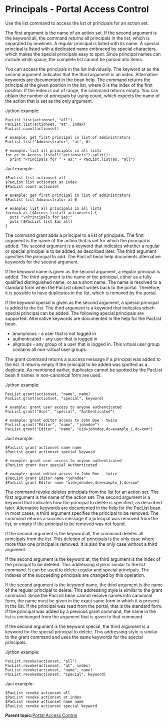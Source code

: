 # Principals - Portal Access Control

Use the list command to access the list of principals for an action set.

The first argument is the name of an action set. If the second argument is the keyword all, the command returns all principals in the list, which is separated by newlines. A regular principal is listed with its name. A special principal is listed with a dedicated name embraced by special characters, which makes the special principals easy to spot. Since principal names can include white space, the complete list cannot be parsed into items.

You can access the principals in the list individually. The keyword at as the second argument indicates that the third argument is an index. Alternative keywords are documented in the bean help. The command returns the principal at the given position in the list, where 0 is the index of the first position. If the index is out of range, the command returns empty. You can obtain the number of principals by using count, which expects the name of the action that is set as the only argument.

Jython example:

```
PacList.list(actionset, "all")
PacList.list(actionset, "at", index)
PacList.count(actionset)

# example: get first principal in list of administrators
PacList.list("Administrator", "at", 0)

# example: list all principals in all lists
for as in Access.listall("actionsets").split():
  print "Principals for " + as:" + PacList.list(as, "all")
```

Jacl example:

```
$PacList list actionset all
$PacList list actionset at index
$PacList count actionset

# example: get first principal in list of administrators
$PacList list Administrator at 0

# example: list all principals in all lists
foreach as [$Access listall actionsets] {
  puts "\nPrincipals for $as:"
  puts [$PacList list $as all]
}

```

The command grant adds a principal to a list of principals. The first argument is the name of the action that is set for which the principal is added. The second argument is a keyword that indicates whether a regular or special principal is to be added, as described later. The third argument specifies the principal to add. The PacList bean help documents alternative keywords for the second argument.

If the keyword name is given as the second argument, a regular principal is added. The third argument is the name of the principal, either as a fully qualified distinguished name, or as a short name. The name is resolved to a standard form when the PacList object writes back to the portal. Therefore, it is possible to have duplicates in the list, which is removed by the portal.

If the keyword special is given as the second argument, a special principal is added to the list. The third argument is a keyword that indicates which special principal can be added. The following special principals are supported. Alternative keywords are documented in the help for the PacList bean.

-   anonymous - a user that is not logged in
-   authenticated - any user that is logged in
-   allgroups - any group of a user that is logged in. This virtual user group contains all non-virtual user groups.

The grant command returns a success message if a principal was added to the list. It returns empty if the principal to be added was spotted as a duplicate. As mentioned earlier, duplicates cannot be spotted by the PacList bean if names in non-canonical form are used.

Jython example:

```
PacList.grant(actionset, "name", name)
PacList.grant(actionset, "special", keyword)

# example: grant user access to anyone authenticated
PacList.grant("User", "special", "Authenticated")

# example: grant editor access to John Doe - twice
PacList.grant("Editor", "name", "johndoe")
PacList.grant("Editor", "name", "uid=johndoe,dc=example_1,dc=com")
```

Jacl example:

```
$PacList grant actionset name name
$PacList grant actionset special keyword

# example: grant user access to anyone authenticated
$PacList grant User special Authenticated

# example: grant editor access to John Doe - twice
$PacList grant Editor name "johndoe"
$PacList grant Editor name "uid=johndoe,dc=example_1,dc=com"

```

The command revoke deletes principals from the list for an action set. The first argument is the name of the action set. The second argument is a keyword that indicates how the principal to delete is specified, as described later. Alternative keywords are documented in the help for the PacList bean. In most cases, a third argument specifies the principal to be removed. The command returns a success message if a principal was removed from the list, or empty if the principal to be removed was not found.

If the second argument is the keyword all, the command deletes all principals from the list. This deletion of principals is the only case where more than one principal is removed. It is also the only case without a third argument.

If the second argument is the keyword at, the third argument is the index of the principal to be deleted. This addressing style is similar to the list command. It can be used to delete regular and special principals. The indexes of the succeeding principals are changed by this operation.

If the second argument is the keyword name, the third argument is the name of the regular principal to delete. This addressing style is similar to the grant command. Since the PacList bean cannot resolve names into canonical form, the name must be given in the exact same form in which it is present in the list. If the principal was read from the portal, that is the standard form. If the principal was added by a previous grant command, the name in the list is unchanged from the argument that is given to that command.

If the second argument is the keyword special, the third argument is a keyword for the special principal to delete. This addressing style is similar to the grant command and uses the same keywords for the special principals.

Jython example:

```
PacList.revoke(actionset, "all")
PacList.revoke(actionset, "at", index)
PacList.revoke(actionset, "name", name)
PacList.revoke8actionset, "special", keyword)
```

Jacl example:

```
$PacList revoke actionset all
$PacList revoke actionset at index
$PacList revoke actionset name name
$PacList revoke actionset special keyword
```

**Parent topic:**[Portal Access Control ](../admin-system/ptl_acc_con.md)


